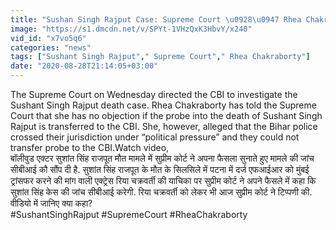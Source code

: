 ```yaml
---
title: "Sushan Singh Rajput Case: Supreme Court \u0928\u0947 Rhea Chakraborty \u0915\u0947 \u092c\u093e\u0930\u0947 \u092e\u0947\u0902 \u0915\u094d\u092f\u093e \u0915\u0939\u093e? \u0935\u0928\u0907\u0902\u0921\u093f\u092f\u093e \u0939\u093f\u0902\u0926\u0940"
image: "https://s1.dmcdn.net/v/SPYt-1VHzQxK3HbvY/x240"
vid_id: "x7vo5q6"
categories: "news"
tags: ["Sushant Singh Rajput"," Supreme Court"," Rhea Chakraborty"]
date: "2020-08-28T21:14:05+03:00"
---
```

The Supreme Court on Wednesday directed the CBI to investigate the Sushant Singh Rajput death case. Rhea Chakraborty has told the Supreme Court that she has no objection if the probe into the death of Sushant Singh Rajput is transferred to the CBI. She, however, alleged that the Bihar police crossed their jurisdiction under “political pressure” and they could not transfer probe to the CBI.Watch video,  <br>बॉलीवुड एक्टर सुशांत सिंह राजपूत मौत मामले में सुप्रीम कोर्ट ने अपना फैसला सुनाते हुए मामले की जांच सीबीआई कौ सौंप दी है. सुशांत सिंह राजपूत के मौत के सिलसिले में पटना में दर्ज एफआईआर को मुंबई ट्रांसफर करने की मांग वाली एक्ट्रेस रिया चक्रवर्ती की याचिका पर सुप्रीम कोर्ट ने अपने फैसले में कहा कि सुशांत सिंह केस की जांच सीबीआई करेगी. रिया चक्रवर्ती को लेकर भी आज सुप्रीम कोर्ट ने टिप्पणी की. वीडियो में जानिए क्या कहा?   <br>#SushantSinghRajput #SupremeCourt #RheaChakraborty
